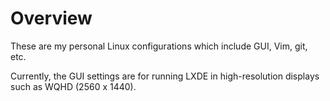 # Overview
These are my personal Linux configurations which include GUI, Vim, git, etc.

Currently, the GUI settings are for running LXDE in high-resolution displays such as WQHD (2560 x 1440).
